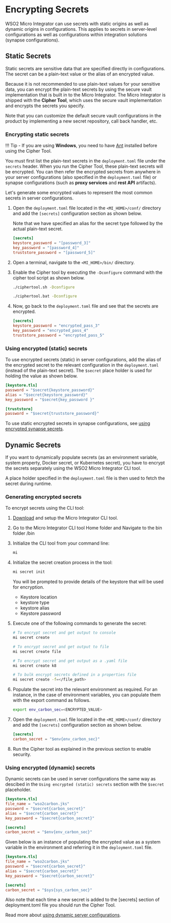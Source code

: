 # Encrypting Secrets

WSO2 Micro Integrator can use secrets with static origins as well as dynamic origins in configurations. This applies to secrets in server-level configurations as well as configurations within integration solutions (synapse configurations).

## Static Secrets

Static secrets are sensitive data that are specified directly in configurations. The secret can be a plain-text value or the alias of an encrypted value.

Because it is not recommended to use plain-text values for your sensitive data, you can encrypt the plain-text secrets by using the secure vault implementation that is built in to the Micro Integrator. The Micro Integrator is shipped with the **Cipher Tool**, which uses the secure vault implementation and encrypts the secrets you specify.

Note that you can customize the default secure vault configurations in the product by implementing a new secret repository, call back handler, etc.

### Encrypting static secrets

!!! Tip
    - If you are using **Windows**, you need to have [Ant](http://ant.apache.org/) installed before using the Cipher Tool.

You must first list the plain-text secrets in the `deployment.toml` file under the `secrets` header. When you run the Cipher Tool, these plain-text secrets will be encrypted. You can then refer the encrypted secrets from anywhere in your server configurations (also specified in the `deployment.toml` file) or synapse configurations (such as **proxy services** and **rest API** artifacts).

Let's generate some encrypted values to represent the most common secrets in server configurations.

1. Open the `deployment.toml` file located in the `<MI_HOME>/conf/` directory and add the `[secrets]` configuration section as shown below.

    Note that we have specified an alias for the secret type followed by the actual plain-text secret.

    ```toml
    [secrets]
    keystore_password = "[password_3]"
    key_password = "[password_4]"
    truststore_password = "[password_5]"
    ```

2. Open a terminal, navigate to the `<MI_HOME>/bin/` directory.
3. Enable the Cipher tool by executing the `-Dconfigure` command with the cipher tool script as shown below.

    ```bash tab='On Linux'
    ./ciphertool.sh -Dconfigure
    ```

    ```bash tab='On Windows'
    ./ciphertool.bat -Dconfigure
    ```

3. Now, go back to the `deployment.toml` file and see that the secrets are encrypted.

    ```toml
    [secrets]
    keystore_password = "encrypted_pass_3"
    key_password = "encrypted_pass_4"
    truststore_password = "encrypted_pass_5"
    ```

### Using encrypted (static) secrets
To use encrypted secrets (static) in server configurations, add the alias of the encrypted secret to the relevant configuration in the `deployment.toml` (instead of the plain-text secret). The  `$secret` place holder is used for holding the value as shown below.

```toml
[keystore.tls]
password = "$secret{keystore_password}"
alias = "$secret{keystore_password}"
key_password = "$secret{key_password }"  

[truststore]                  
password = "$secret{truststore_password}"
```

To use static encrypted secrets in synapse configurations, see [using encrypted synapse secrets](../../../develop/creating-artifacts/encrypting-synapse-passwords).

## Dynamic Secrets

If you want to dynamically populate secrets (as an environment variable, system property, Docker secret, or Kubernetes secret), you have to encrypt the secrets separately using the WSO2 Micro Integrator CLI tool.

A place holder specified in the `deployment.toml` file is then used to fetch the secret during runtime.

### Generating encrypted secrets

To encrypt secrets using the CLI tool:

1.  [Download](https://wso2.com/integration/micro-integrator/tooling/) and setup the Micro Integrator CLI tool.

2.  Go to the Micro Integrator CLI tool Home folder and Navigate to the bin folder <MI-CLI>/bin

3.  Initialize the CLI tool from your command line:

    ```bash
    mi
    ```
4.  Initialize the secret creation process in the tool:

    ```bash
    mi secret init
    ```

    You will be prompted to provide details of the keystore that will be used for encryption.

    - Keystore location
    - keystore type
    - keystore alias
    - Keystore password

5.  Execute one of the following commands to generate the secret:

    ```bash
    # To encrypt secret and get output to console
    mi secret create

    # To encrypt secret and get output to file
    mi secret create file

    # To encrypt secret and get output as a .yaml file
    mi secret create k8

    # To bulk encrypt secrets defined in a properties file
    mi secret create -f=</file_path>
    ```
6. Populate the secret into the relevant environment as required. For an instance, in the case of environment variables, you can populate them with the export command as follows.
    ```bash
    export env_carbon_sec=<ENCRYPTED_VALUE>
    ```
7. Open the `deployment.toml` file located in the `<MI_HOME>/conf/` directory and add the `[secrets]` configuration section as shown below.

    ```toml
   [secrets]
   carbon_secret = "$env{env_carbon_sec}"
    ```
    
8. Run the Cipher tool as explained in the previous section to enable security.

### Using encrypted (dynamic) secrets

Dynamic secrets can be used in server configurations the same way as descibed in the `Using encrypted (static) secrets` section with the `$secret` placeholder. 

```toml tab='Environment Variable'
[keystore.tls]
file_name = "wso2carbon.jks"
password = "$secret{carbon_secret}"
alias = "$secret{carbon_secret}"
key_password = "$secret{carbon_secret}"

[secrets]
carbon_secret = "$env{env_carbon_sec}"
```

Given below is an instance of populating the encrypted value as a system variable in the environment and referring it in the `deployment.toml` file.

```toml tab='System Property'
[keystore.tls]
file_name = "wso2carbon.jks"
password = "$secret{carbon_secret}"
alias = "$secret{carbon_secret}"
key_password = "$secret{carbon_secret}"

[secrets]
carbon_secret = "$sys{sys_carbon_sec}"
```

Also note that each time a new secret is added to the [secrets] section of deployment.toml file
you should run the Cipher Tool. 

Read more about [using dynamic server configurations](../../../setup/dynamic_server_configurations).
